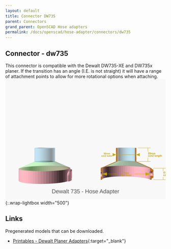 ```yaml
---
layout: default
title: Connector DW735
parent: Connectors
grand_parent: OpenSCAD Hose adapters
permalink: /docs/openscad/hose-adapter/connectors/dw735
---
```

## Connector - dw735
This connector is compatible with the Dewalt DW735-XE and DW735x planer. If the transition has an angle (I.E. is not straight) it will have a range of attachment points to allow for more rotational options when attaching.<br>
![dw735](/assets/openscad/hose-adapters/vacuum_hose_adapter-dw735_demo_text.gif){:.wrap-lightbox width="500"}<br>

## Links
Pregenerated models that can be downloaded.
 - [Printables - Dewalt Planer Adapters](https://www.printables.com/model/560419-vacuum-adapters-for-dw735-dewalt-planer-all-common){:target="_blank"} 